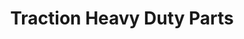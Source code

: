 ---
title: "Traction Heavy Duty Parts"
url: /charlottetown/traction-heavy-duty-parts/
shop: car parts
---